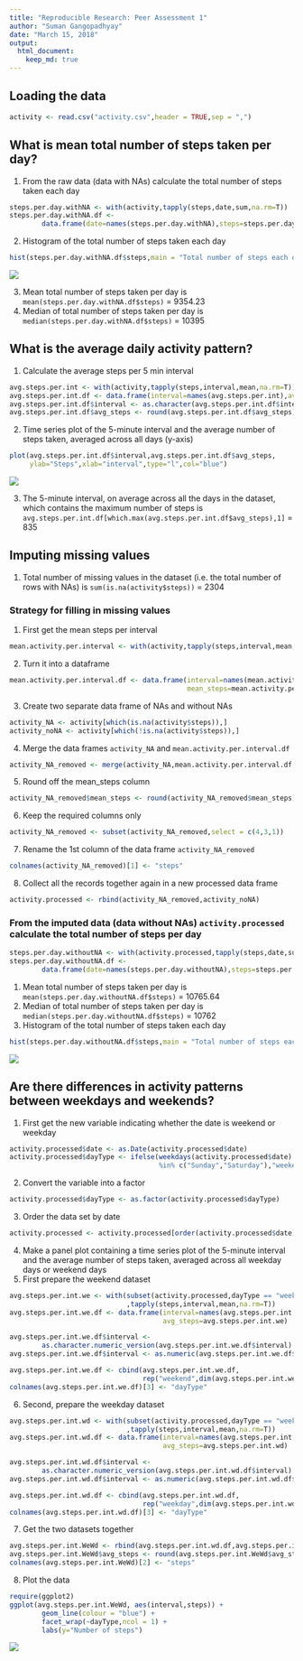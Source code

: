 ```yaml
---
title: "Reproducible Research: Peer Assessment 1"
author: "Suman Gangopadhyay"
date: "March 15, 2018"
output: 
  html_document:
    keep_md: true
---
```



## Loading the data

```r
activity <- read.csv("activity.csv",header = TRUE,sep = ",")
```
## What is mean total number of steps taken per day?
1. From the raw data (data with NAs) calculate the total number of steps taken each day

```r
steps.per.day.withNA <- with(activity,tapply(steps,date,sum,na.rm=T))
steps.per.day.withNA.df <- 
        data.frame(date=names(steps.per.day.withNA),steps=steps.per.day.withNA)
```
2. Histogram of the total number of steps taken each day

```r
hist(steps.per.day.withNA.df$steps,main = "Total number of steps each day",xlab = "steps per day")
```

![](PA1_template_files/figure-html/unnamed-chunk-3-1.png)<!-- -->

3. Mean total number of steps taken per day is `mean(steps.per.day.withNA.df$steps)` = 9354.23
4. Median of total number of steps taken per day is `median(steps.per.day.withNA.df$steps)` = 10395

## What is the average daily activity pattern?
1. Calculate the average steps per 5 min interval

```r
avg.steps.per.int <- with(activity,tapply(steps,interval,mean,na.rm=T))
avg.steps.per.int.df <- data.frame(interval=names(avg.steps.per.int),avg_steps=avg.steps.per.int)
avg.steps.per.int.df$interval <- as.character(avg.steps.per.int.df$interval)
avg.steps.per.int.df$avg_steps <- round(avg.steps.per.int.df$avg_steps)
```
2. Time series plot of the 5-minute interval and the average number of steps taken, averaged across all days (y-axis)

```r
plot(avg.steps.per.int.df$interval,avg.steps.per.int.df$avg_steps,
     ylab="Steps",xlab="interval",type="l",col="blue")
```

![](PA1_template_files/figure-html/unnamed-chunk-5-1.png)<!-- -->

3. The 5-minute interval, on average across all the days in the dataset, which contains the maximum number of steps is `avg.steps.per.int.df[which.max(avg.steps.per.int.df$avg_steps),1]` = 835

## Imputing missing values
1. Total number of missing values in the dataset (i.e. the total number of rows with NAs) is `sum(is.na(activity$steps))` = 2304

### Strategy for filling in missing values
1. First get the mean steps per interval

```r
mean.activity.per.interval <- with(activity,tapply(steps,interval,mean,na.rm=T))
```
2. Turn it into a dataframe

```r
mean.activity.per.interval.df <- data.frame(interval=names(mean.activity.per.interval),
                                            mean_steps=mean.activity.per.interval)
```
3. Create two separate data frame of NAs and without NAs

```r
activity_NA <- activity[which(is.na(activity$steps)),]
activity_noNA <- activity[which(!is.na(activity$steps)),]
```
4. Merge the data frames `activity_NA` and `mean.activity.per.interval.df`

```r
activity_NA_removed <- merge(activity_NA,mean.activity.per.interval.df,by = "interval")
```
5. Round off the mean_steps column

```r
activity_NA_removed$mean_steps <- round(activity_NA_removed$mean_steps)
```
6. Keep the required columns only

```r
activity_NA_removed <- subset(activity_NA_removed,select = c(4,3,1))
```
7. Rename the 1st column of the data frame `activity_NA_removed`

```r
colnames(activity_NA_removed)[1] <- "steps"
```
8. Collect all the records together again in a new processed data frame

```r
activity.processed <- rbind(activity_NA_removed,activity_noNA)
```

### From the imputed data (data without NAs) `activity.processed` calculate the total number of steps per day

```r
steps.per.day.withoutNA <- with(activity.processed,tapply(steps,date,sum,na.rm=T))
steps.per.day.withoutNA.df <- 
        data.frame(date=names(steps.per.day.withoutNA),steps=steps.per.day.withoutNA)
```
1. Mean total number of steps taken per day is `mean(steps.per.day.withoutNA.df$steps)` = 10765.64
2. Median of total number of steps taken per day is `median(steps.per.day.withoutNA.df$steps)` = 10762
3. Histogram of the total number of steps taken each day

```r
hist(steps.per.day.withoutNA.df$steps,main = "Total number of steps each day",xlab = "steps per day")
```

![](PA1_template_files/figure-html/unnamed-chunk-15-1.png)<!-- -->

## Are there differences in activity patterns between weekdays and weekends?
1. First get the new variable indicating whether the date is weekend or weekday

```r
activity.processed$date <- as.Date(activity.processed$date)
activity.processed$dayType <- ifelse(weekdays(activity.processed$date) 
                                     %in% c("Sunday","Saturday"),"weekend","weekday")
```
2. Convert the variable into a factor

```r
activity.processed$dayType <- as.factor(activity.processed$dayType)
```
3. Order the data set by date

```r
activity.processed <- activity.processed[order(activity.processed$date),]
```
4. Make a panel plot containing a time series plot of the 5-minute interval and the average number of steps taken, averaged across all weekday days or weekend days 
5. First prepare the weekend dataset

```r
avg.steps.per.int.we <- with(subset(activity.processed,dayType == "weekend")
                             ,tapply(steps,interval,mean,na.rm=T))
avg.steps.per.int.we.df <- data.frame(interval=names(avg.steps.per.int.we),
                                      avg_steps=avg.steps.per.int.we)

avg.steps.per.int.we.df$interval <- 
        as.character.numeric_version(avg.steps.per.int.we.df$interval)
avg.steps.per.int.we.df$interval <- as.numeric(avg.steps.per.int.we.df$interval)

avg.steps.per.int.we.df <- cbind(avg.steps.per.int.we.df,
                                 rep("weekend",dim(avg.steps.per.int.we.df)[1]))
colnames(avg.steps.per.int.we.df)[3] <- "dayType"
```
6. Second, prepare the weekday dataset

```r
avg.steps.per.int.wd <- with(subset(activity.processed,dayType == "weekday")
                             ,tapply(steps,interval,mean,na.rm=T))
avg.steps.per.int.wd.df <- data.frame(interval=names(avg.steps.per.int.wd),
                                      avg_steps=avg.steps.per.int.wd)

avg.steps.per.int.wd.df$interval <-
        as.character.numeric_version(avg.steps.per.int.wd.df$interval)
avg.steps.per.int.wd.df$interval <- as.numeric(avg.steps.per.int.wd.df$interval)

avg.steps.per.int.wd.df <- cbind(avg.steps.per.int.wd.df,
                                 rep("weekday",dim(avg.steps.per.int.wd.df)[1]))
colnames(avg.steps.per.int.wd.df)[3] <- "dayType"
```
7. Get the two datasets together

```r
avg.steps.per.int.WeWd <- rbind(avg.steps.per.int.wd.df,avg.steps.per.int.we.df)
avg.steps.per.int.WeWd$avg_steps <- round(avg.steps.per.int.WeWd$avg_steps)
colnames(avg.steps.per.int.WeWd)[2] <- "steps"
```
8. Plot the data

```r
require(ggplot2)
ggplot(avg.steps.per.int.WeWd, aes(interval,steps)) + 
        geom_line(colour = "blue") + 
        facet_wrap(~dayType,ncol = 1) +
        labs(y="Number of steps")
```

![](PA1_template_files/figure-html/unnamed-chunk-22-1.png)<!-- -->
